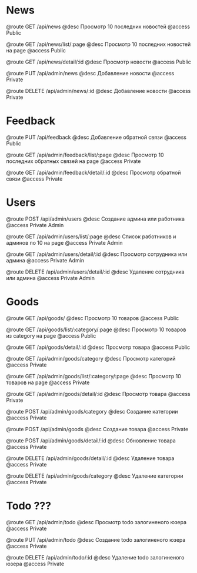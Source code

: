 # News 

@route   GET /api/news
@desc    Просмотр 10 последних новостей
@access  Public

@route   GET /api/news/list/:page
@desc    Просмотр 10 последних новостей на page
@access  Public

@route   GET /api/news/detail/:id
@desc    Просмотр новости
@access  Public

@route   PUT /api/admin/news
@desc    Добавление новости
@access  Private

@route   DELETE /api/admin/news/:id
@desc    Добавление новости
@access  Private

# Feedback

@route   PUT /api/feedback
@desc    Добавление обратной связи
@access  Public

@route   GET /api/admin/feedback/list/:page
@desc    Просмотр 10 последних обратных связей на page
@access  Private

@route   GET /api/admin/feedback/detail/:id
@desc    Просмотр обратной связи
@access  Private

# Users

@route   POST /api/admin/users
@desc    Создание админа или работника
@access  Private Admin

@route   GET /api/admin/users/list/:page
@desc    Список работников и админов по 10 на page
@access  Private Admin

@route   GET /api/admin/users/detail/:id
@desc    Просмотр сотрудника или админа
@access  Private Admin

@route   DELETE /api/admin/users/detail/:id
@desc    Удаление сотрудника или админа
@access  Private Admin

# Goods

@route   GET /api/goods/
@desc    Просмотр 10 товаров
@access  Public

@route   GET /api/goods/list/:category/:page
@desc    Просмотр 10 товаров из category на page
@access  Public

@route   GET /api/goods/detail/:id
@desc    Просмотр товара
@access  Public

@route   GET /api/admin/goods/category
@desc    Просмотр категорий
@access  Private

@route   GET /api/admin/goods/list/:category/:page
@desc    Просмотр 10 товаров на page
@access  Private

@route   GET /api/admin/goods/detail/:id
@desc    Просмотр товара
@access  Private

@route   POST /api/admin/goods/category
@desc    Создание категории
@access  Private

@route   POST /api/admin/goods
@desc    Создание товара
@access  Private

@route   POST /api/admin/goods/detail/:id
@desc    Обновление товара
@access  Private

@route   DELETE /api/admin/goods/detail/:id
@desc    Удаление товара
@access  Private

@route   DELETE /api/admin/goods/category
@desc    Удаление категории
@access  Private

# Todo ???

@route   GET /api/admin/todo
@desc    Просмотр todo залогиненого юзера
@access  Private

@route   PUT /api/admin/todo
@desc    Создание todo залогиненого юзера
@access  Private

@route   DELETE /api/admin/todo/:id
@desc    Удаление todo залогиненого юзера
@access  Private